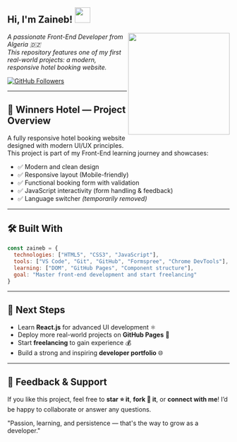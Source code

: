 <h2>Hi, I'm Zaineb! <img src="https://media.giphy.com/media/hvRJCLFzcasrR4ia7z/giphy.gif" width="35" /></h2>


<img align="right" src="https://media.giphy.com/media/26tn33aiTi1jkl6H6/giphy.gif" width="230"/>





<p><em>A passionate Front-End Developer from Algeria 🇩🇿<br>
This repository features one of my first real-world projects: a modern, responsive hotel booking website.</em></p>

[![GitHub Followers](https://img.shields.io/github/followers/zainebzr?label=Follow&style=social)](https://github.com/zainebzr)

---

## 🏨 Winners Hotel — Project Overview

A fully responsive hotel booking website designed with modern UI/UX principles.  
This project is part of my Front-End learning journey and showcases:

- ✅ Modern and clean design  
- ✅ Responsive layout (Mobile-friendly)  
- ✅ Functional booking form with validation  
- ✅ JavaScript interactivity (form handling & feedback)  
- ✅ Language switcher *(temporarily removed)*  

---

## 🛠️ Built With

```js
const zaineb = {
  technologies: ["HTML5", "CSS3", "JavaScript"],
  tools: ["VS Code", "Git", "GitHub", "Formspree", "Chrome DevTools"],
  learning: ["DOM", "GitHub Pages", "Component structure"],
  goal: "Master front-end development and start freelancing"
}
````

---

## 🚀 Next Steps

* Learn **React.js** for advanced UI development ⚛️
* Deploy more real-world projects on **GitHub Pages** 💼
* Start **freelancing** to gain experience 💰
* Build a strong and inspiring **developer portfolio** 🌐

---

## 💬 Feedback & Support

If you like this project, feel free to **star ⭐ it**, **fork 🍴 it**, or **connect with me**!
I’d be happy to collaborate or answer any questions.

"Passion, learning, and persistence — that's the way to grow as a developer."

